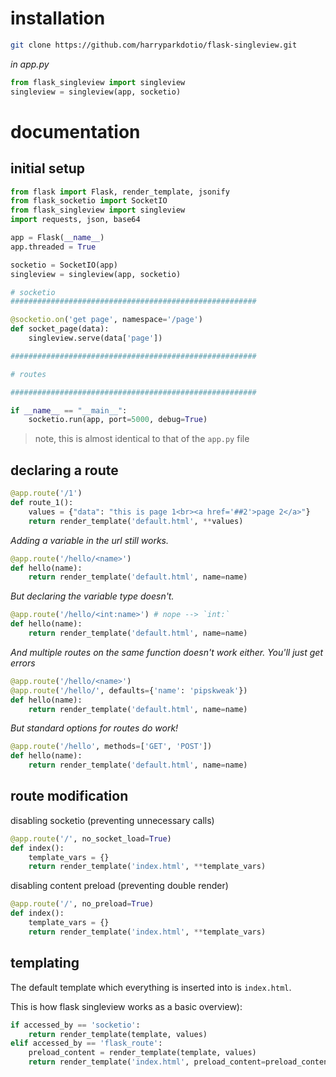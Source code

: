 # installation

```zsh
git clone https://github.com/harryparkdotio/flask-singleview.git
```

*in app.py*

```python
from flask_singleview import singleview
singleview = singleview(app, socketio)
```

# documentation

## initial setup
```python
from flask import Flask, render_template, jsonify
from flask_socketio import SocketIO
from flask_singleview import singleview
import requests, json, base64

app = Flask(__name__)
app.threaded = True

socketio = SocketIO(app)
singleview = singleview(app, socketio)

# socketio
#######################################################

@socketio.on('get page', namespace='/page')
def socket_page(data):
	singleview.serve(data['page'])

#######################################################

# routes

#######################################################

if __name__ == "__main__":
	socketio.run(app, port=5000, debug=True)
```

> note, this is almost identical to that of the `app.py` file

## declaring a route
```python
@app.route('/1')
def route_1():
	values = {"data": "this is page 1<br><a href='##2'>page 2</a>"}
	return render_template('default.html', **values)
```

*Adding a variable in the url still works.*
```python
@app.route('/hello/<name>')
def hello(name):
	return render_template('default.html', name=name)
```

*But declaring the variable type doesn't.*
```python
@app.route('/hello/<int:name>') # nope --> `int:`
def hello(name):
	return render_template('default.html', name=name)
```

*And multiple routes on the same function doesn't work either. You'll just get errors*
```python
@app.route('/hello/<name>')
@app.route('/hello/', defaults={'name': 'pipskweak'})
def hello(name):
	return render_template('default.html', name=name)
```

*But standard options for routes do work!*
```python
@app.route('/hello', methods=['GET', 'POST'])
def hello(name):
	return render_template('default.html', name=name)
```

## route modification
disabling socketio (preventing unnecessary calls)

```python
@app.route('/', no_socket_load=True)
def index():
	template_vars = {}
	return render_template('index.html', **template_vars)
```

disabling content preload (preventing double render)
```python
@app.route('/', no_preload=True)
def index():
	template_vars = {}
	return render_template('index.html', **template_vars)
```

## templating
The default template which everything is inserted into is `index.html`.

This is how flask singleview works as a basic overview):

```python
if accessed_by == 'socketio':
	return render_template(template, values)
elif accessed_by == 'flask_route':
	preload_content = render_template(template, values)
	return render_template('index.html', preload_content=preload_content)
```
